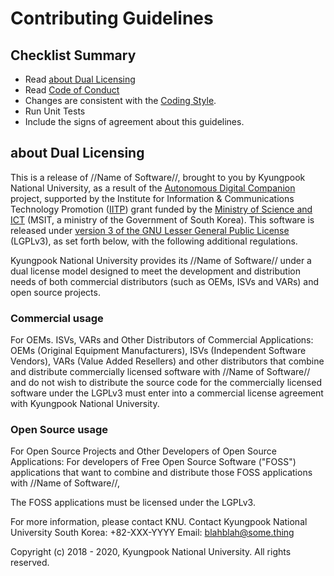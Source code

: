 # Contributing Guidelines

## Checklist Summary

- Read [about Dual Licensing](#about-dual-licensing)
- Read [Code of Conduct](https://github.com/Katinor/CESLeA_readme_template/blob/master/CODE_OF_CONDUCT.md)
- Changes are consistent with the [Coding Style](https://www.python.org/dev/peps/pep-0008/). <!--- You can use another coding style. just write below as additional paragraph-->
- Run Unit Tests
- Include the signs of agreement about this guidelines.

## about Dual Licensing
This is a release of //Name of Software//, brought to you by Kyungpook National University, as a result of the [Autonomous Digital Companion] project, supported by the Institute for Information & Communications Technology Promotion ([IITP]) grant funded by the [Ministry of Science and ICT] (MSIT, a ministry of the Government of South Korea). This software is released under [version 3 of the GNU Lesser General Public License] (LGPLv3), as set forth below, with the following additional regulations.

Kyungpook National University provides its //Name of Software// under a dual license model designed to meet the development and distribution needs of both commercial distributors (such as OEMs, ISVs and VARs) and open source projects.

### Commercial usage
For OEMs. ISVs, VARs and Other Distributors of Commercial Applications:
OEMs (Original Equipment Manufacturers), ISVs (Independent Software Vendors), VARs (Value Added Resellers) and other distributors that combine and distribute commercially licensed software with //Name of Software// and do not wish to distribute the source code for the commercially licensed software under the LGPLv3 must enter into a commercial license agreement with Kyungpook National University.

### Open Source usage
For Open Source Projects and Other Developers of Open Source Applications:
For developers of Free Open Source Software ("FOSS") applications that want to combine and distribute those FOSS applications with //Name of Software//, 

The FOSS applications must be licensed under the LGPLv3.

For more information, please contact KNU.
Contact Kyungpook National University
South Korea: +82-XXX-YYYY
Email: blahblah@some.thing

Copyright (c) 2018 - 2020, Kyungpook National University. All rights reserved.

<!---
Here is for making links. if you used [blahblah] above this section, Here you can make them hypertext.
You need to change the destination of each urls to your own repository.
-->
[Autonomous Digital Companion]: http://aicompanion.or.kr/
[Ministry of Science and ICT]: https://www.msit.go.kr/
[IITP]: https://www.iitp.kr/
[version 3 of the GNU Lesser General Public License]: https://github.com/Ckst123/CESLeA/blob/dev/LICENSE